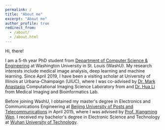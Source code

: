 ```yaml
---
permalink: /
title: "About me"
excerpt: "About me"
author_profile: true
redirect_from: 
  - /about/
  - /about.html
---
```


Hi, there!

I am a 5-th year PhD student from [Department of Computer Science & Engineering](https://cse.wustl.edu) at Washington University in St. Louis (WashU). 
My research interests include medical image analysis, deep learning and machine learning. 
Since April 2019, I have been a visiting scholar at University of Illinois at Urbana-Champaign (UIUC), 
where I was co-advised by [Dr. Mark Anastasio](https://bioengineering.illinois.edu/people/maa) Computational Imaging Science Laboratory from 
and [Dr. Hua Li](https://bioengineering.illinois.edu/people/huali19) from Medical Imaging and Bioinformatics Lab.

Before joining WashU, I obtained my master's degree in Electronics and Communications Engineering at [Beijing University of Posts and Telecommunications](https://english.bupt.edu.cn) in April 2015, 
where I was advised by [Prof. Xiangming Wen](http://www.opensource5g.org/people-2/xiangmingwen). I received my bachelor's degree in Electronic Science and Technology at [Wuhan University of Technology](http://english.whut.edu.cn).